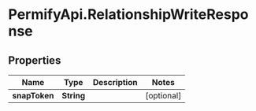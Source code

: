 # PermifyApi.RelationshipWriteResponse

## Properties

Name | Type | Description | Notes
------------ | ------------- | ------------- | -------------
**snapToken** | **String** |  | [optional] 



